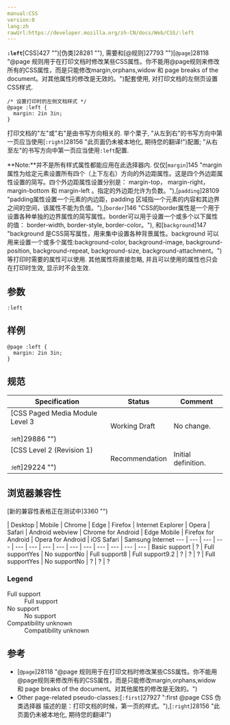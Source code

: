 ```yaml
---
manual:CSS
version:0
lang:zh
rawUrl:https://developer.mozilla.org/zh-CN/docs/Web/CSS/:left
---
```






**`:left`**[CSS]427 "")[伪类]28281 ""), 需要和[@规则]27793 "")[`@page`]28118 "@page 规则用于在打印文档时修改某些CSS属性。你不能用@page规则来修改所有的CSS属性，而是只能修改margin,orphans,widow 和 page breaks of the document。对其他属性的修改是无效的。")配套使用, 对打印文档的左侧页设置CSS样式.


```
/* 设置打印时的左侧文档样式 */
@page :left {
  margin: 2in 3in;
}
```


打印文档的&quot;左&quot;或&quot;右&quot;是由书写方向相关的. 举个栗子, &quot;从左到右&quot;的书写方向中第一页应当使用[`:right`]28156 "此页面仍未被本地化, 期待您的翻译!")配置; &quot;从右至左&quot;的书写方向中第一页应当使用`:left`配置.



**Note:**并不是所有样式属性都能应用在此选择器内. 仅仅[`margin`]145 "margin属性为给定元素设置所有四个（上下左右）方向的外边距属性。这是四个外边距属性设置的简写。四个外边距属性设置分别是： margin-top， margin-right， margin-bottom 和 margin-left 。指定的外边距允许为负数。"),[`padding`]28109 "padding属性设置一个元素的内边距，padding 区域指一个元素的内容和其边界之间的空间，该属性不能为负值。"),[`border`]146 "CSS的border属性是一个用于设置各种单独的边界属性的简写属性。border可以用于设置一个或多个以下属性的值： border-width, border-style, border-color。"), 和[`background`]147 "background 是CSS简写属性，用来集中设置各种背景属性。background 可以用来设置一个或多个属性:background-color, background-image, background-position, background-repeat, background-size, background-attachment。")等打印时需要的属性可以使用. 其他属性将直接忽略, 并且可以使用的属性也只会在打印时生效, 显示时不会生效.



## 参数<a name="参数"></a>

```
:left
```

## 样例<a name="样例"></a>

```
@page :left {
  margin: 2in 3in;
}
```

## 规范<a name="规范"></a>

Specification | Status | Comment 
 ---  |  ---  |  ---  | 
[CSS Paged Media Module Level 3<br></br><small>:left</small>]29886 "") | Working Draft | No change. 
[CSS Level 2 (Revision 1)<br></br><small>:left</small>]29224 "") | Recommendation | Initial definition. 


## 浏览器兼容性<a name="浏览器兼容性"></a>




[新的兼容性表格正在测试中<i></i>]3360 "")

 | <abbr>Desktop<i></i></abbr> | <abbr>Mobile<i></i></abbr> 
 | <abbr>Chrome<i></i></abbr> | <abbr>Edge<i></i></abbr> | <abbr>Firefox<i></i></abbr> | <abbr>Internet Explorer<i></i></abbr> | <abbr>Opera<i></i></abbr> | <abbr>Safari<i></i></abbr> | <abbr>Android webview<i></i></abbr> | <abbr>Chrome for Android<i></i></abbr> | <abbr>Edge Mobile<i></i></abbr> | <abbr>Firefox for Android<i></i></abbr> | <abbr>Opera for Android<i></i></abbr> | <abbr>iOS Safari<i></i></abbr> | <abbr>Samsung Internet<i></i></abbr> 
 ---  |  ---  |  ---  |  ---  |  ---  |  ---  |  ---  |  ---  |  ---  |  ---  |  ---  |  ---  |  ---  |  ---  | 
Basic support | <abbr>?</abbr> | <abbr>Full support</abbr>Yes | <abbr>No support</abbr>No | <abbr>Full support</abbr>8 | <abbr>Full support</abbr>9.2 | <abbr>?</abbr> | <abbr>?</abbr> | <abbr>?</abbr> | <abbr>Full support</abbr>Yes | <abbr>No support</abbr>No | <abbr>?</abbr> | <abbr>?</abbr> | <abbr>?</abbr> 


### Legend<a name="Legend"></a>
<dl><dt id=''><abbr>Full support</abbr></dt><dd>Full support</dd><dt id=''><abbr>No support</abbr></dt><dd>No support</dd><dt id=''><abbr>Compatibility unknown</abbr></dt><dd>Compatibility unknown</dd></dl>





## 参考<a name="参考"></a>

* [`@page`]28118 "@page 规则用于在打印文档时修改某些CSS属性。你不能用@page规则来修改所有的CSS属性，而是只能修改margin,orphans,widow 和 page breaks of the document。对其他属性的修改是无效的。")
* Other page-related pseudo-classes:[`:first`]27927 ":first @page CSS 伪类选择器 描述的是：打印文档的时候，第一页的样式。"),[`:right`]28156 "此页面仍未被本地化, 期待您的翻译!")



